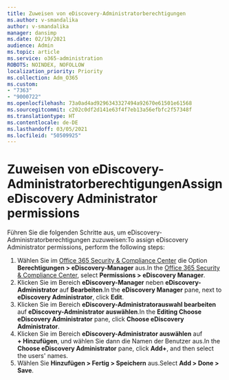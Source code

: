 ```yaml
---
title: Zuweisen von eDiscovery-Administratorberechtigungen
ms.author: v-smandalika
author: v-smandalika
manager: dansimp
ms.date: 02/19/2021
audience: Admin
ms.topic: article
ms.service: o365-administration
ROBOTS: NOINDEX, NOFOLLOW
localization_priority: Priority
ms.collection: Adm_O365
ms.custom:
- "7363"
- "9000722"
ms.openlocfilehash: 73a0ad4ad9296343327494a92670e61501e61568
ms.sourcegitcommit: c202c0df2d141e63f4f7eb13a56efbfc2f57348f
ms.translationtype: HT
ms.contentlocale: de-DE
ms.lasthandoff: 03/05/2021
ms.locfileid: "50509925"
---
```

# <a name="assign-ediscovery-administrator-permissions"></a><span data-ttu-id="9c2bf-102">Zuweisen von eDiscovery-Administratorberechtigungen</span><span class="sxs-lookup"><span data-stu-id="9c2bf-102">Assign eDiscovery Administrator permissions</span></span>

<span data-ttu-id="9c2bf-103">Führen Sie die folgenden Schritte aus, um eDiscovery-Administratorberechtigungen zuzuweisen:</span><span class="sxs-lookup"><span data-stu-id="9c2bf-103">To assign eDiscovery Administrator permissions, perform the following steps:</span></span>

1. <span data-ttu-id="9c2bf-104">Wählen Sie im [Office 365 Security & Compliance Center](https://sip.protection.office.com/) die Option **Berechtigungen > eDiscovery-Manager** aus.</span><span class="sxs-lookup"><span data-stu-id="9c2bf-104">In the [Office 365 Security & Compliance Center](https://sip.protection.office.com/), select **Permissions > eDiscovery Manager**.</span></span>
2. <span data-ttu-id="9c2bf-105">Klicken Sie im Bereich **eDiscovery-Manager** neben **eDiscovery-Administrator** auf **Bearbeiten**.</span><span class="sxs-lookup"><span data-stu-id="9c2bf-105">In the **eDiscovery Manager** pane, next to **eDiscovery Administrator**, click **Edit**.</span></span>
3. <span data-ttu-id="9c2bf-106">Klicken Sie im Bereich **eDiscovery-Administratorauswahl bearbeiten** auf **eDiscovery-Administrator auswählen**.</span><span class="sxs-lookup"><span data-stu-id="9c2bf-106">In the **Editing Choose eDiscovery Administrator** pane, click **Choose eDiscovery Administrator**.</span></span>
4. <span data-ttu-id="9c2bf-107">Klicken Sie im Bereich **eDiscovery-Administrator auswählen** auf **+ Hinzufügen**, und wählen Sie dann die Namen der Benutzer aus.</span><span class="sxs-lookup"><span data-stu-id="9c2bf-107">In the **Choose eDiscovery Administrator** pane, click **Add+**, and then select the users' names.</span></span>
5. <span data-ttu-id="9c2bf-108">Wählen Sie **Hinzufügen > Fertig > Speichern** aus.</span><span class="sxs-lookup"><span data-stu-id="9c2bf-108">Select **Add > Done > Save**.</span></span>
